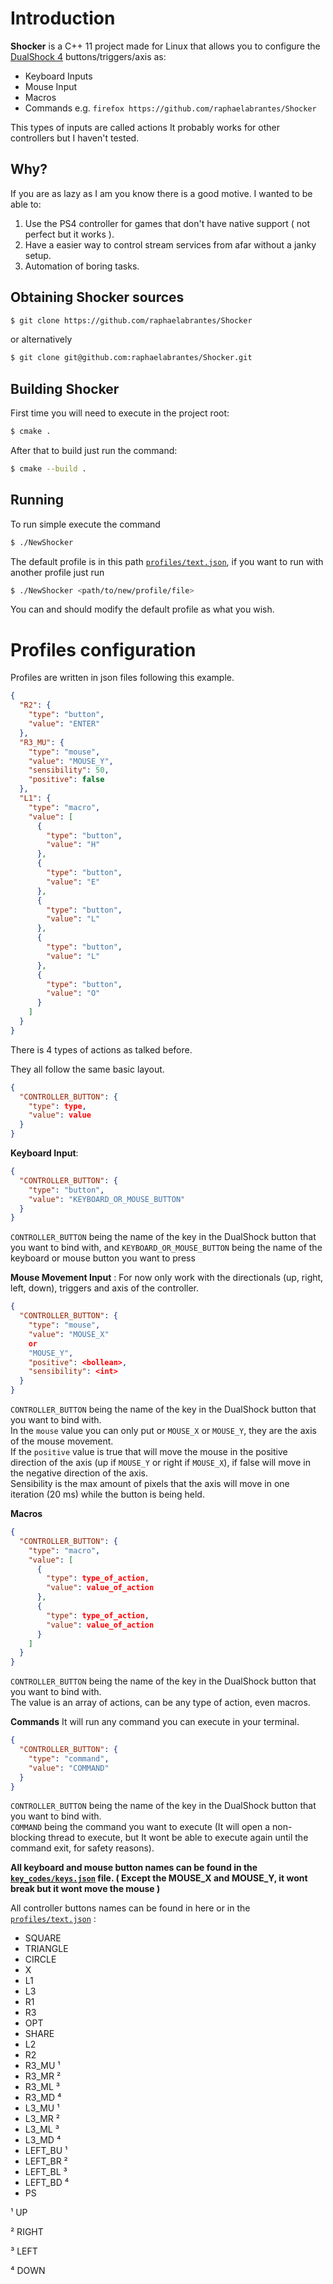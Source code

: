 # Introduction

**Shocker** is a C++ 11 project made for Linux that allows you to configure
the [DualShock 4](https://www.playstation.com/pt-br/accessories/dualshock-4-wireless-controller/)  buttons/triggers/axis
as:

- Keyboard Inputs
- Mouse Input
- Macros
- Commands e.g. `firefox https://github.com/raphaelabrantes/Shocker`

This types of inputs are called actions It probably works for other controllers but I haven't tested.

## Why?

If you are as lazy as I am you know there is a good motive. I wanted to be able to:

1. Use the PS4 controller for games that don't have native support ( not perfect but it works ).
2. Have a easier way to control stream services from afar without a janky setup.
3. Automation of boring tasks.

## Obtaining Shocker sources

```bash
$ git clone https://github.com/raphaelabrantes/Shocker 
```

or alternatively

```bash 
$ git clone git@github.com:raphaelabrantes/Shocker.git
```

## Building Shocker

First time you will need to execute in the project root:

```bash
$ cmake .
```

After that to build just run the command:

```bash
$ cmake --build .
```

## Running

To run simple execute the command

```bash
$ ./NewShocker 
```

The default profile is in this
path [`profiles/text.json`](https://github.com/raphaelabrantes/Shocker/blob/master/profiles/text.json), if you want to
run with another profile just run

```bash
$ ./NewShocker <path/to/new/profile/file>
```

You can and should modify the default profile as what you wish.

# Profiles configuration

Profiles are written in json files following this example.

```json
{
  "R2": {
    "type": "button",
    "value": "ENTER"
  },
  "R3_MU": {
    "type": "mouse",
    "value": "MOUSE_Y",
    "sensibility": 50,
    "positive": false
  },
  "L1": {
    "type": "macro",
    "value": [
      {
        "type": "button",
        "value": "H"
      },
      {
        "type": "button",
        "value": "E"
      },
      {
        "type": "button",
        "value": "L"
      },
      {
        "type": "button",
        "value": "L"
      },
      {
        "type": "button",
        "value": "O"
      }
    ]
  }
}
```

There is 4 types of actions as talked before.

They all follow the same basic layout.

```json
{
  "CONTROLLER_BUTTON": {
    "type": type,
    "value": value
  }
}
```

**Keyboard Input**:

```json
{
  "CONTROLLER_BUTTON": {
    "type": "button",
    "value": "KEYBOARD_OR_MOUSE_BUTTON"
  }
}
 ```

`CONTROLLER_BUTTON` being the name of the key in the DualShock button that you want to bind with,
and `KEYBOARD_OR_MOUSE_BUTTON` being the name of the keyboard or mouse button you want to press

**Mouse Movement Input** :
For now only work with the directionals (up, right, left, down), triggers and axis of the controller.

```json
{
  "CONTROLLER_BUTTON": {
    "type": "mouse",
    "value": "MOUSE_X"
    or
    "MOUSE_Y",
    "positive": <bollean>,
    "sensibility": <int>
  }
}
```

`CONTROLLER_BUTTON` being the name of the key in the DualShock button that you want to bind with.  
In the `mouse` value you can only put or `MOUSE_X` or `MOUSE_Y`, they are the axis of the mouse movement.  
If the `positive` value is true that will move the mouse in the positive direction of the axis (up if `MOUSE_Y` or right
if `MOUSE_X`), if false will move in the negative direction of the axis.  
Sensibility is the max amount of pixels that the axis will move in one iteration (20 ms)  while the button is being
held.

**Macros**

```json
{
  "CONTROLLER_BUTTON": {
    "type": "macro",
    "value": [
      {
        "type": type_of_action,
        "value": value_of_action
      },
      {
        "type": type_of_action,
        "value": value_of_action
      }
    ]
  }
}
 ```

`CONTROLLER_BUTTON` being the name of the key in the DualShock button that you want to bind with.  
The value is an array of actions, can be any type of action, even macros.

**Commands**
It will run any command you can execute in your terminal.

```json
{
  "CONTROLLER_BUTTON": {
    "type": "command",
    "value": "COMMAND"
  }
}
 ```

`CONTROLLER_BUTTON` being the name of the key in the DualShock button that you want to bind with.  
`COMMAND` being the command you want to execute (It will open a non-blocking thread to execute, but It wont be able to
execute again until the command exit, for safety reasons).

**All keyboard and mouse button names can be found in
the [`key_codes/keys.json`](https://github.com/raphaelabrantes/Shocker/blob/master/key_codes/keys.json) file.  ( Except
the MOUSE_X and MOUSE_Y, it wont break but it wont move the mouse )**

All controller buttons names can be found in here or in
the [`profiles/text.json`](https://github.com/raphaelabrantes/Shocker/blob/master/profiles/text.json) :

- SQUARE
- TRIANGLE
- CIRCLE
- X
- L1
- L3
- R1
- R3
- OPT
- SHARE
- L2
- R2
- R3_MU ¹
- R3_MR ²
- R3_ML ³
- R3_MD ⁴
- L3_MU ¹
- L3_MR ²
- L3_ML ³
- L3_MD ⁴
- LEFT_BU ¹
- LEFT_BR ²
- LEFT_BL ³
- LEFT_BD ⁴
- PS

¹ UP

² RIGHT

³ LEFT

⁴ DOWN
